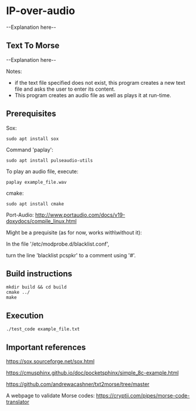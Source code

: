 # IP-over-audio

--Explanation here--

## Text To Morse

--Explanation here--

Notes:
* if the text file specified does not exist,
this program creates a new text file and asks the user to enter its content.
* This program creates an audio file as well as plays it at run-time.


## Prerequisites

Sox: 
```shell
sudo apt install sox
```

Command 'paplay': 
```shell
sudo apt install pulseaudio-utils
```
    
To play an audio file, execute:    
```shell
paplay example_file.wav
```

cmake: 
```shell
sudo apt install cmake
```


Port-Audio: http://www.portaudio.com/docs/v19-doxydocs/compile_linux.html

Might be a prequisite (as for now, works with\without it):

In the file '/etc/modprobe.d/blacklist.conf',

turn the line 'blacklist pcspkr' to a comment using '#'.

## Build instructions

```shell
mkdir build && cd build
cmake ../
make
```

## Execution

```shell
./test_code example_file.txt
```

## Important references

https://sox.sourceforge.net/sox.html

https://cmusphinx.github.io/doc/pocketsphinx/simple_8c-example.html

https://github.com/andrewacashner/txt2morse/tree/master

A webpage to validate Morse codes: https://cryptii.com/pipes/morse-code-translator

